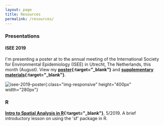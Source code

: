 ```yaml
---
layout: page
title: Resources
permalink: /resources/
---
```


### Presentations

#### ISEE 2019
I'm presenting a poster at to the annual meeting of the International Society for Environmental Epidemiology (ISEE) in Utrecht, The Netherlands, this month (August). View my **[poster](https://djxgonzalez.github.io/resources/201908_isee/isee_poster_final.png){:target="_blank"}** and **[supplementary materials](https://djxgonzalez.github.io/resources/201908_isee/supplementary_materials.html){:target="_blank"}**.

![isee-2019-poster](https://djxgonzalez.github.io/resources/201908_isee/isee_poster_thumb.png){:class="img-responsive" height="400px" width="280px"}

### R

**[Intro to Spatial Analysis in R](https://github.com/djxgonzalez/spatial-analysis-r){:target="_blank"}**, 5/2019. A brief introductory lesson on using the 'sf' package in R.
